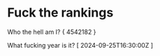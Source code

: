 # Fuck the rankings

Who the hell am I?
{ 4542182 }

What fucking year is it?
[ 2024-09-25T16:30:00Z ]
